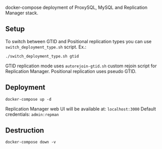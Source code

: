 docker-compose deployment of ProxySQL, MySQL and Replication Manager stack.

## Setup
To switch between GTID and Positional replication types you can use `switch_deployment_type.sh` script. Ex.:
```
./switch_deployment_type.sh gtid
```
GTID replication mode uses `autorejoin-gtid.sh` custom rejoin script for Replication Manager.
Positional replication uses pseudo GTID.

## Deployment
```
docker-compose up -d
```
Replication Manager web UI will be available at: `localhost:3000`
Default credentials: `admin:repman`

## Destruction
```
docker-compose down -v
```
